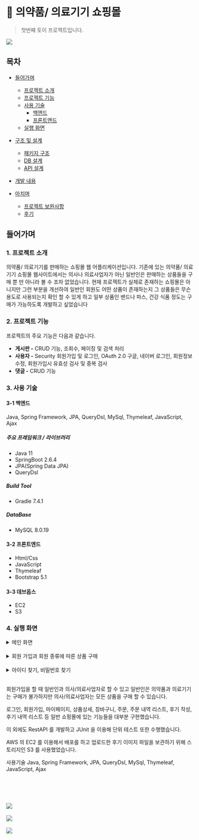 # :paperclip: 의약품/ 의료기기 쇼핑몰
> 첫번째 토이 프로젝트입니다.

<img src="https://user-images.githubusercontent.com/95284639/204142059-9fa7529f-0811-4989-bcab-185277ef7ea8.png">

## 목차
- [들어가며](#들어가며)
  - [프로젝트 소개](#1-프로젝트-소개)    
  - [프로젝트 기능](#2-프로젝트-기능)    
  - [사용 기술](#3-사용-기술)   
     - [백엔드](#3-1-백엔드)
     - [프론트엔드](#3-2-프론트엔드)
  - [실행 화면](#4-실행-화면)   


- [구조 및 설계](#구조-및-설계)
  - [패키지 구조](#1-패키지-구조)
  - [DB 설계](#2-db-설계)
  - [API 설계](#3-api-설계)

- [개발 내용](#개발-내용)

- [마치며](#마치며)
  - [프로젝트 보완사항](#1-프로젝트-보완사항)
  - [후기](#2-후기)

## 들어가며
### 1. 프로젝트 소개

의약품/ 의료기기를 판매하는 쇼핑몰 웹 어플리케이션입니다.
기존에 있는 의약품/ 의료기기 쇼핑몰 웹사이트에서는 의사나 의료사업자가 아닌 일반인은 
판매하는 상품들을 구매 뿐 만 아니라 볼 수 조차 없었습니다. 현재 프로젝트가 실제로 존재하는 쇼핑몰은 아니지만 그런 부분을 개선하여 일반인 회원도 어떤 상품이 존재하는지 그 상품들은 무슨 용도로 사용되는지 확인 할 수 있게 하고 일부 상품인 밴드나 파스, 건강 식품 정도는 구매가 가능하도록 개발하고 싶었습니다

### 2. 프로젝트 기능

프로젝트의 주요 기능은 다음과 같습니다.
- **게시판 -** CRUD 기능, 조회수, 페이징 및 검색 처리
- **사용자 -** Security 회원가입 및 로그인, OAuth 2.0 구글, 네이버 로그인, 회원정보 수정, 회원가입시 유효성 검사 및 중복 검사
- **댓글 -** CRUD 기능

### 3. 사용 기술

#### 3-1 백엔드
 Java, Spring Framework, JPA, QueryDsl, MySql, Thymeleaf, JavaScript, Ajax
##### 주요 프레임워크 / 라이브러리
- Java 11
- SpringBoot 2.6.4
- JPA(Spring Data JPA)
- QueryDsl

##### Build Tool
- Gradle 7.4.1

##### DataBase
- MySQL 8.0.19

#### 3-2 프론트엔드
- Html/Css
- JavaScript
- Thymeleaf
- Bootstrap 5.1

#### 3-3 데브옵스
- EC2
- S3

### 4. 실행 화면
  <details>
    <summary>메인 화면</summary>   
       
  
  **1. 로그인 전 메인 화면**   
  <img src="https://user-images.githubusercontent.com/95284639/204142059-9fa7529f-0811-4989-bcab-185277ef7ea8.png">
  상단 우측에 로그인과 회원가입 버튼이 보여짐.
     
  **2. 로그인 후 메인 화면**   
  ![image](https://user-images.githubusercontent.com/95284639/207355230-7ebd56cb-0d49-444e-9500-be2e6394a5a3.png)
  상단 우측에 로그아웃 버튼이 보여짐.
     
  **3. 페이징 처리**   
  ![ezgif com-gif-maker (6)](https://user-images.githubusercontent.com/95284639/207361329-4fa7e46b-2fe7-45e9-8786-5aba344e0a80.gif)
  
  한 화면에 8개의 판매 상품이 보여지도록 페이징 처리.
     
   **4. 상품 검색**   
   ![ezgif com-gif-maker (7)](https://user-images.githubusercontent.com/95284639/207361551-2cd4d20e-caed-4a2b-bb8d-d40baa780aac.gif)
  
  상단에 있는 검색바를 이용해서 원하는 상품 검색.
  
  **5. 카테고리에 속한 상품 보기**   
  ![ezgif com-gif-maker (5)](https://user-images.githubusercontent.com/95284639/207360902-214e5b3d-77ae-48a6-934d-a3e5b2020cc6.gif)
  
  카테고리 버튼을 누르면 해당 카테고리에 속한 상품들을 볼 수 있음.
     
  </details>
  <br/>   

<details>
    <summary>회원 가입과 회원 종류에 따른 상품 구매</summary>   
     
  **1. 회원가입 화면**   
  ![ezgif com-gif-maker (8)](https://user-images.githubusercontent.com/95284639/207362726-ca8c1042-044a-416b-a4e3-ddf2b65448a3.gif)

  메인 화면 상단 우측에 회원가입 버튼을 클릭하면 회원가입 화면.
     
  **2. 회원가입을 진행할 때 잘못된 값을 입력하는 경우**   
  ![ezgif com-gif-maker (9)](https://user-images.githubusercontent.com/95284639/207363696-cdd5003b-5158-44f0-b218-88182de39755.gif)
  
  회원의 정보를 입력할 때 값이 없거나 잘못된 값을 입력하고 회원가입을 진행하려고 하면 에러가 발생해 사용자에게 다시 회원가입 화면을 보여준다. 이 때 병원/ 사업체명, 사업자등록번호, 의사면허번호는 필수 입력 값이 아님. 이 3개를 입력하지 않고 회원 가입하면 일반인 회원으로 회원가입. spring 의 valid 기능을 이용해 구현. 또한 중복 아이디 체크를 해 다른 회원이 사용하고 있는 아이디를 입력해도 에러가 발생. 회원 가입 화면 외에도 값을 입력해야 하는 화면에는 valid 를 모두 적용함.
  
  **3-1. 일반인 회원으로 회원가입 진행**   
 ![ezgif com-gif-maker (10)](https://user-images.githubusercontent.com/95284639/207365287-96546d04-cb91-47e3-bcf1-0fdf55abfcbd.gif)
  주소 입력은 다음 주소 찾기 API 를 이용했음. 현재 병원/ 사업체명, 사업자등록번호, 의사면허번호 입력하지 않고 일반인 회원으로 회원가입 진행.
     
  **3-2. 일반인 회원이 상품을 장바구니에 담기, 주문 진행**   
  ![ezgif com-gif-maker (11)](https://user-images.githubusercontent.com/95284639/207367521-f304cd15-c87a-4de8-b35e-4d3a8ed1df40.gif)
  회원가입한 일반인 회원으로 로그인한 후, 상품을 장바구니에 담고 주문까지 진행.
  일반인 회원은 건강 식품에 속한 상품은 구매가 가능.
           
  **3-3. 일반인 회원이 상품을 장바구니에 담기, 주문 실패**
  ![ezgif com-gif-maker (12)](https://user-images.githubusercontent.com/95284639/207371537-d37f8716-a62e-477a-b84e-0a03559d7ff6.gif)

  일반인 회원은 의약품이나 의료기기를 구매할 수 없음. 구매할 수 없는 상품을 장바구니에 담가니 주믄히랴고 할 때 경고창이 발생. 
  
  **4-1. 의사/의료사업자 회원으로 회원가입 진행**   
 ![ezgif com-gif-maker (13)](https://user-images.githubusercontent.com/95284639/207373169-905cf8f8-9f2e-48f7-9273-f93ee95e3d31.gif)
  
   현재 병원/ 사업체명, 사업자등록번호, 의사면허번호까지 입력해 의사/의료사업자 회원으로 회원가입 진행.
     
  **4-2. 의사/의료사업자 회원이 상품을 장바구니에 담기, 주문 진행**   
  ![ezgif com-gif-maker (14)](https://user-images.githubusercontent.com/95284639/207373590-f7799aab-7bc8-4221-b669-5daba3a3bfd5.gif)
  
  회원가입한 의사/의료사업자 회원으로 로그인한 후, 상품을 장바구니에 담고 주문까지 진행.
  의사/의료사업자 회원은 상품 종류와 상관없이 모든 상품 구매 가능. 
  
  </details>
  <br/>  
  
 <details>
    <summary>아이디 찾기, 비밀번호 찾기</summary>   
     
  **1. 잘못된 아이디와 비밀번호를 입력해 로그인 실패 **   
  ![ezgif com-gif-maker (15)](https://user-images.githubusercontent.com/95284639/207376919-4042b78d-4a82-48ec-807f-01bb1492bd7b.gif)

  로그인을 할 때 아이디와 비밀번호중에 하나가 틀리면 로그인에 실패해 다시 로그인 화면으로 리다이렉트함.
 
  
  </details>
  <br/>  

회원가입을 할 때 일반인과 의사/의료사업자로 할 수 있고 일반인은 의약품과 의료기기는 구매가 불가하지만 의사/의료사업자는 모든 상품을 구매 할 수 있습니다.

로그인, 회원가입, 마이페이지, 상품상세, 장바구니, 주문, 주문 내역 리스트, 후기 작성, 후기 내역 리스트 등 일반 쇼핑몰에 있는 기능들을 대부분 구현했습니다.

이 외에도 RestAPI 를 개발하고 JUnit 을 이용해 단위 테스트 또한 수행했습니다.

AWS 의 EC2 를 이용해서 배포를 하고 업로드한 후기 이미지 파일을 보관하기 위해 스토리지인 S3 를 사용했었습니다.


사용기술 Java, Spring Framework, JPA, QueryDsl, MySql, Thymeleaf, JavaScript, Ajax

<br/>
<br/>


<br/>
<br/>
<img src="https://user-images.githubusercontent.com/95284639/204142392-9b018e7f-d038-4e68-b41c-f52681986677.png">

<br/>
<br/>
<img src="https://user-images.githubusercontent.com/95284639/204142671-1ad91b7d-2d0a-4560-a9de-ffb16cb84108.png">

<br/>
<br/>
<img src="https://user-images.githubusercontent.com/95284639/204142732-228b9371-1821-424f-8fef-b6d9af9f1649.png">
